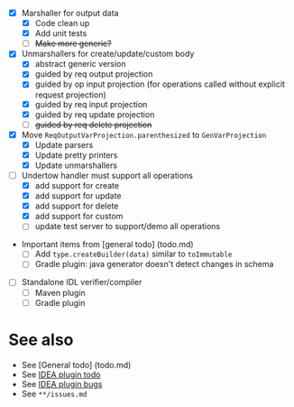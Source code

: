 - [x] Marshaller for output data
  - [x] Code clean up
  - [x] Add unit tests
  - [ ] ~~Make more generic?~~
  
- [x] Unmarshallers for create/update/custom body
  - [x] abstract generic version
  - [x] guided by req output projection
  - [x] guided by op input projection (for operations called without explicit request projection)
  - [x] guided by req input projection
  - [x] guided by req update projection
  - [ ] ~~guided by req delete projection~~
  
- [x] Move `ReqOutputVarProjection.parenthesized` to `GenVarProjection`
  - [x] Update parsers
  - [x] Update pretty printers
  - [x] Update unmarshallers
  
- [ ] Undertow handler must support all operations
  - [x] add support for create
  - [x] add support for update
  - [x] add support for delete
  - [x] add support for custom
  - [ ] update test server to support/demo all operations
  
- Important items from [general todo] (todo.md)
  - [ ] Add `type.createBuilder(data)` similar to `toImmutable`
  - [ ] Gradle plugin: java generator doesn't detect changes in schema
  
- [ ] Standalone IDL verifier/compiler
  - [ ] Maven plugin
  - [ ] Gradle plugin

# See also
- See [General todo] (todo.md)
- See [IDEA plugin todo](idea-plugin/todo.md)
- See [IDEA plugin bugs](idea-plugin/bugs.md)
- See `**/issues.md`
